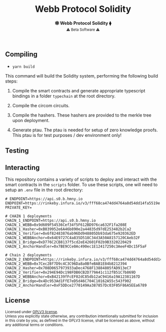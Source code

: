 <h1 align="center">Webb Protocol Solidity</h1>

<p align="center">
    <strong>🕸️  Webb Protocol Solidity  ⧫</strong>
    <br />
    <sub> ⚠️ Beta Software ⚠️ </sub>
</p>

<br />

## Compiling

- `yarn build`

This command will build the Solidity system, performing the following build steps:

1. Compile the smart contracts and generate appropriate typescript bindings in a folder `typechain` at the root directory.

2. Compile the circom circuits.

3. Compile the hashers. These hashers are provided to the merkle tree upon deployment.

4. Generate ptau. The ptau is needed for setup of zero knowledge proofs. This ptau is for test purposes / dev environment only!

## Testing 

## Interacting

This repository contains a variety of scripts to deploy and interact with the smart contracts in the `scripts` folder. To use these scripts, one will need to setup an `.env` file in the root directory:

```
# ENDPOINT=https://api.s0.b.hmny.io
ENDPOINT=https://rinkeby.infura.io/v3/fff68ca474dd4764a8d54dd14fa5519e
PRIVATE_KEY=

# CHAIN 1 deployments
CHAIN_1_ENDPOINT=https://api.s0.b.hmny.io
CHAIN_1_WEBB=0x9d609F54536Cef34f5F612BD976ca632F1fa208E
CHAIN_1_Hasher=0xB039952e6A46b890e2a44835d97dE253482b2Ca2
CHAIN_1_Verifier=0x6f82483876ab96Dd948805Db93da675e920362ED
CHAIN_1_WEBBAnchor=0x64E9727C4a835D518C34d3A50A8157120CAeb32F
CHAIN_1_Bridge=0xD776C2CB8137f5cd2eE42601F02b9B3320220429
CHAIN_1_AnchorHandler=0x7BE9CCe0Ac490ec1E12417250c3AeeF4Dc15F5aF

# Chain 2 deployments
CHAIN_2_ENDPOINT=https://rinkeby.infura.io/v3/fff68ca474dd4764a8d54dd14fa5519e
CHAIN_2_WEBB=0x7Cec2Bf7D9c4C3C96Da8a0BfeBAB1E84b8212394
CHAIN_2_Hasher=0x708D0657973933aDec4768F13884805fAD913eC7
CHAIN_2_Verifier=0x294E94Dc198FDB6CB2D779A41c112fB51C7b869D
CHAIN_2_WEBBAnchor=0xB42139fFcEF02dC85db12aC9416a19A12381167D
CHAIN_2_Bridge=0x4Dc953Ad1FfE7eD5d46C704C10162A55c543f902
CHAIN_2_AnchorHandler=0xF5DDce2770149Aa387857Dc03F05F86A5EEa6789
```

## License

<sup>
Licensed under <a href="LICENSE">GPLV3 license</a>.
</sup>

<br/>

<sub>
Unless you explicitly state otherwise, any contribution intentionally submitted
for inclusion in this crate by you, as defined in the GPLV3 license, shall
be licensed as above, without any additional terms or conditions.
</sub>

